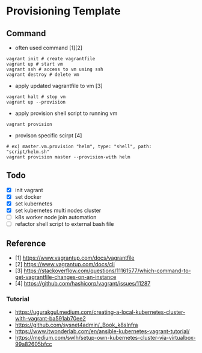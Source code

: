 # Provisioning Template

## Command

- often used command [1][2]

```shell
vagrant init # create vagrantfile
vagrant up # start vm
vagrant ssh # access to vm using ssh
vagrant destroy # delete vm
```

- apply updated vagrantfile to vm [3]

```shell
vagrant halt # stop vm
vagrant up --provision
```

- apply provision shell script to running vm

```shell
vagrant provision
```

- provison specific scirpt [4]

```shell
# ex) master.vm.provision "helm", type: "shell", path: "script/helm.sh"
vagrant provision master --provision-with helm
```

## Todo

- [x] init vagrant
- [x] set docker
- [x] set kubernetes
- [x] set kubernetes multi nodes cluster
- [ ] k8s worker node join automation
- [ ] refactor shell script to external bash file

## Reference

- [1] <https://www.vagrantup.com/docs/vagrantfile>
- [2] <https://www.vagrantup.com/docs/cli>
- [3] <https://stackoverflow.com/questions/11161577/which-command-to-get-vagrantfile-changes-on-an-instance>
- [4] <https://github.com/hashicorp/vagrant/issues/11287>

### Tutorial

- <https://ugurakgul.medium.com/creating-a-local-kubernetes-cluster-with-vagrant-ba591ab70ee2>
- <https://github.com/sysnet4admin/_Book_k8sInfra>
- <https://www.itwonderlab.com/en/ansible-kubernetes-vagrant-tutorial/>
- <https://medium.com/swlh/setup-own-kubernetes-cluster-via-virtualbox-99a82605bfcc>
